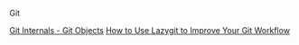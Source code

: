 Git

[Git Internals - Git Objects](https://git-scm.com/book/en/v2/Git-Internals-Git-Objects)
[How to Use Lazygit to Improve Your Git Workflow](https://www.freecodecamp.org/news/how-to-use-lazygit-to-improve-your-git-workflow/)
